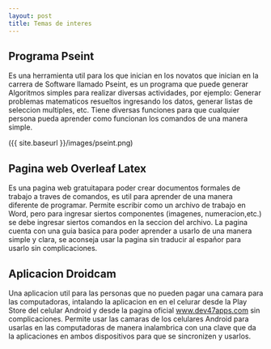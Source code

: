 ```yaml
---
layout: post
title: Temas de interes
---
```


## Programa Pseint

Es una herramienta util para los que inician en los novatos que inician en la carrera de Software llamado Pseint, es un programa que puede generar Algoritmos simples para realizar diversas actividades, por ejemplo: Generar problemas matematicos resueltos ingresando los datos, generar listas de seleccion multiples, etc. Tiene diversas funciones para que cualquier persona pueda aprender como funcionan los comandos de una manera simple.

({{ site.baseurl }}/images/pseint.png)

## Pagina web Overleaf Latex

Es una pagina web gratuitapara poder crear documentos formales de trabajo a traves de comandos, es util para aprender de una manera diferente de programar. Permite escribir como un archivo de trabajo en Word, pero para ingresar siertos componentes (imagenes, numeracion,etc.) se debe ingresar siertos comandos en la seccion del archivo. La pagina cuenta con una guia basica para poder aprender a usarlo de una manera simple y clara, se aconseja usar la pagina sin traducir al españor para usarlo sin complicaciones.

## Aplicacion Droidcam

Una aplicacion util para las personas que no pueden pagar una camara para las computadoras, intalando la aplicacion en en el celurar desde la Play Store del celular Android y desde la pagina oficial www.dev47apps.com sin complicaciones. Permite usar las camaras de los celulares Android para usarlas en las computadoras de manera inalambrica con una clave que da la aplicaciones en ambos dispositivos para que se sincronizen y usarlos.  
